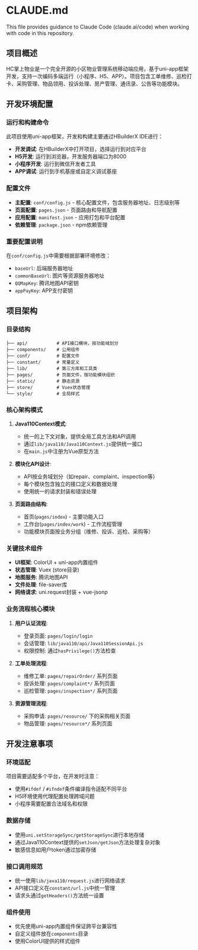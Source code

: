 # CLAUDE.md

This file provides guidance to Claude Code (claude.ai/code) when working with code in this repository.

## 项目概述

HC掌上物业是一个完全开源的小区物业管理系统移动端应用，基于uni-app框架开发，支持一次编码多端运行（小程序、H5、APP）。项目包含工单维修、巡检打卡、采购管理、物品领用、投诉处理、房产管理、通讯录、公告等功能模块。

## 开发环境配置

### 运行和构建命令

此项目使用uni-app框架，开发和构建主要通过HBuilderX IDE进行：

- **开发调试**: 在HBuilderX中打开项目，选择运行到对应平台
- **H5开发**: 运行到浏览器，开发服务器端口为8000
- **小程序开发**: 运行到微信开发者工具
- **APP调试**: 运行到手机基座或自定义调试基座

### 配置文件

- **主配置**: `conf/config.js` - 核心配置文件，包含服务器地址、日志级别等
- **页面配置**: `pages.json` - 页面路由和导航配置
- **应用配置**: `manifest.json` - 应用打包和平台配置
- **依赖管理**: `package.json` - npm依赖管理

### 重要配置说明

在`conf/config.js`中需要根据部署环境修改：
- `baseUrl`: 后端服务器地址
- `commonBaseUrl`: 图片等资源服务器地址
- `QQMapKey`: 腾讯地图API密钥
- `appPayKey`: APP支付密钥

## 项目架构

### 目录结构

```
├── api/           # API接口模块，按功能域划分
├── components/    # 公用组件
├── conf/          # 配置文件
├── constant/      # 常量定义
├── lib/           # 第三方库和工具类
├── pages/         # 页面文件，按功能模块组织
├── static/        # 静态资源
├── store/         # Vuex状态管理
└── style/         # 全局样式
```

### 核心架构模式

1. **Java110Context模式**:
   - 统一的上下文对象，提供全局工具方法和API调用
   - 通过`lib/java110/Java110Context.js`提供统一接口
   - 在`main.js`中注册为Vue原型方法

2. **模块化API设计**:
   - API按业务域划分（如repair、complaint、inspection等）
   - 每个模块包含独立的接口定义和数据处理
   - 使用统一的请求封装和错误处理

3. **页面路由结构**:
   - 首页(`pages/index`) - 主要功能入口
   - 工作台(`pages/index/work`) - 工作流程管理
   - 功能模块页面按业务分组（维修、投诉、巡检、采购等）

### 关键技术组件

- **UI框架**: ColorUI + uni-app内置组件
- **状态管理**: Vuex (store目录)
- **地图服务**: 腾讯地图API
- **文件处理**: file-saver库
- **网络请求**: uni.request封装 + vue-jsonp

### 业务流程核心模块

1. **用户认证流程**:
   - 登录页面: `pages/login/login`
   - 会话管理: `lib/java110/api/Java110SessionApi.js`
   - 权限控制: 通过`hasPrivilege()`方法检查

2. **工单处理流程**:
   - 维修工单: `pages/repairOrder/` 系列页面
   - 投诉处理: `pages/complaint*/` 系列页面
   - 巡检管理: `pages/inspection*/` 系列页面

3. **资源管理流程**:
   - 采购申请: `pages/resource/` 下的采购相关页面
   - 物品管理: `pages/resource*/` 系列页面

## 开发注意事项

### 环境适配

项目需要适配多个平台，在开发时注意：

- 使用`#ifdef` / `#ifndef`条件编译指令适配不同平台
- H5环境使用代理配置处理跨域问题
- 小程序需要配置合法域名和权限

### 数据存储

- 使用`uni.setStorageSync/getStorageSync`进行本地存储
- 通过Java110Context提供的`setJson/getJson`方法处理复杂对象
- 敏感信息如用户token通过加密存储

### 接口调用规范

- 统一使用`lib/java110/request.js`进行网络请求
- API接口定义在`constant/url.js`中统一管理
- 请求头通过`getHeaders()`方法统一设置

### 组件使用

- 优先使用uni-app内置组件保证跨平台兼容性
- 自定义组件放在`components`目录
- 使用ColorUI提供的样式组件